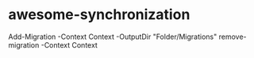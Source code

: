 # awesome-synchronization

Add-Migration -Context Context -OutputDir "Folder/Migrations"
remove-migration -Context Context
